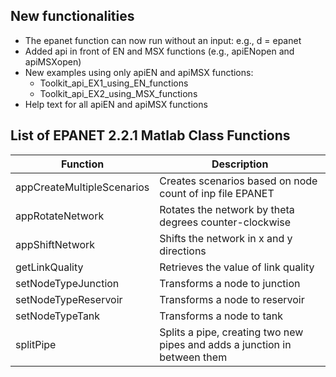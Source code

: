 ## New functionalities
* The epanet function can now run without an input:
  e.g., d = epanet
* Added api in front of EN and MSX functions (e.g., apiENopen and apiMSΧopen)
* New examples using only apiEN and apiMSX functions:
  * Toolkit_api_EX1_using_EN_functions
  * Toolkit_api_EX2_using_MSX_functions
* Help text for all apiEN and apiMSX functions 
## List of EPANET 2.2.1 Matlab Class Functions
|Function|Description|
|---------|---------|
|appCreateMultipleScenarios|Creates scenarios based on node count of inp file EPANET|
|appRotateNetwork|Rotates the network by theta degrees counter-clockwise|
|appShiftNetwork|Shifts the network in x and y directions|
|getLinkQuality|Retrieves the value of link quality|
|setNodeTypeJunction|Transforms a node to junction|
|setNodeTypeReservoir|Transforms a node to reservoir|
|setNodeTypeTank|Transforms a node to tank|
|splitPipe|Splits a pipe, creating two new pipes and adds a junction in between them|

